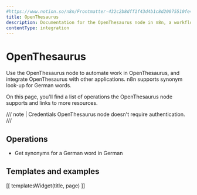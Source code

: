 ```yaml
---
#https://www.notion.so/n8n/Frontmatter-432c2b8dff1f43d4b1c8d20075510fe4
title: OpenThesaurus
description: Documentation for the OpenThesaurus node in n8n, a workflow automation platform. Includes details of operations and configuration, and links to examples and credentials information.
contentType: integration
---
```


# OpenThesaurus

Use the OpenThesaurus node to automate work in OpenThesaurus, and integrate OpenThesaurus with other applications. n8n supports synonym look-up for German words. 

On this page, you'll find a list of operations the OpenThesaurus node supports and links to more resources.

/// note | Credentials
OpenThesaurus node doesn't require authentication. 
///

## Operations

* Get synonyms for a German word in German

## Templates and examples

<!-- see https://www.notion.so/n8n/Pull-in-templates-for-the-integrations-pages-37c716837b804d30a33b47475f6e3780 -->
[[ templatesWidget(title, page) ]]
